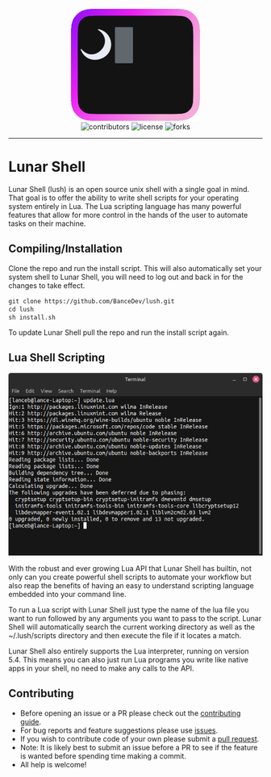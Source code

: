 <p align="center">
  <img width="256" height=auto src="https://github.com/BanceDev/lush/blob/main/logo.png">
  <br/>
  <img src="https://img.shields.io/github/contributors/bancedev/lush" alt="contributors">
  <img src="https://img.shields.io/github/license/bancedev/lush" alt="license">
  <img src="https://img.shields.io/github/forks/bancedev/lush" alt="forks">
</p>

---

# Lunar Shell

Lunar Shell (lush) is an open source unix shell with a single goal in mind. That goal is to offer the ability to write shell scripts for your operating system entirely in Lua. The Lua scripting language has many powerful features that allow for more control in the hands of the user to automate tasks on their machine.

## Compiling/Installation

Clone the repo and run the install script. This will also automatically set your system shell to Lunar Shell, you will need to log out and back in for the changes to take effect.

```
git clone https://github.com/BanceDev/lush.git
cd lush
sh install.sh
```

To update Lunar Shell pull the repo and run the install script again.

## Lua Shell Scripting

<p align="center">
  <img width="512" height=auto src="https://github.com/BanceDev/lush/blob/main/demo.png">
</p>

With the robust and ever growing Lua API that Lunar Shell has builtin, not only can you create powerful shell scripts to automate your workflow but also reap the benefits of having an easy to understand scripting language embedded into your command line.

To run a Lua script with Lunar Shell just type the name of the lua file you want to run followed by any arguments you want to pass to the script. Lunar Shell will automatically search the current working directory as well as the ~/.lush/scripts directory and then execute the file if it locates a match.

Lunar Shell also entirely supports the Lua interpreter, running on version 5.4. This means you can also just run Lua programs you write like native apps in your shell, no need to make any calls to the API.

## Contributing

- Before opening an issue or a PR please check out the [contributing guide](https://github.com/BanceDev/lush/blob/main/CONTRIBUTING.md).
- For bug reports and feature suggestions please use [issues](https://github.com/BanceDev/lush/issues).
- If you wish to contribute code of your own please submit a [pull request](https://github.com/BanceDev/lush/pulls).
- Note: It is likely best to submit an issue before a PR to see if the feature is wanted before spending time making a commit.
- All help is welcome!
